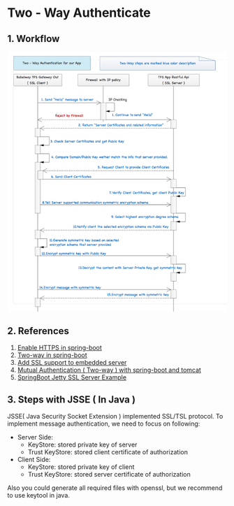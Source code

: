 # Two - Way Authenticate

## 1. Workflow

![Two-Way](img/Two-Way.png)

## 2. References

1. [Enable HTTPS in spring-boot](https://drissamri.be/blog/java/enable-https-in-spring-boot/)
2. [Two-way in spring-boot](http://www.robinhowlett.com/blog/2016/01/05/everything-you-ever-wanted-to-know-about-ssl-but-were-afraid-to-ask/#two-way-spring-boot)
3. [Add SSL support to embedded server](https://dzone.com/articles/adding-ssl-support-embedded)
4. [Mutual Authentication ( Two-way ) with spring-boot and tomcat](http://blog.modo.lv/en/post/1825)
5. [SpringBoot Jetty SSL Server Example](https://www.youtube.com/watch?v=oJF13lWN25s)

## 3. Steps with JSSE ( In Java )

JSSE( Java Security Socket Extension ) implemented SSL/TSL protocol. To implement message authentication, we need to focus on following:

* Server Side:
	* KeyStore: stored private key of server
	* Trust KeyStore: stored client certificate of authorization
* Client Side:
	* KeyStore: stored private key of client
	* Trust KeyStore: stored server certificate of authorization

Also you could generate all required files with openssl, but we recommend to use keytool in java.

		